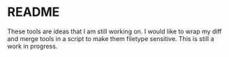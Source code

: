 #  README 

These tools are ideas that I am still working on. I would like to wrap my diff and merge tools in a script to make them filetype sensitive.  This is still a work in progress.  